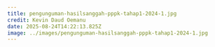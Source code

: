 ```yaml
---
title: pengunguman-hasilsanggah-pppk-tahap1-2024-1.jpg
credit: Kevin Daud Oemanu
date: 2025-08-24T14:22:13.825Z
image: ../images/pengunguman-hasilsanggah-pppk-tahap1-2024-1.jpg
---
```


